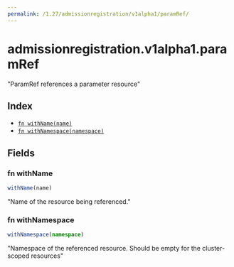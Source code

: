 ```yaml
---
permalink: /1.27/admissionregistration/v1alpha1/paramRef/
---
```


# admissionregistration.v1alpha1.paramRef

"ParamRef references a parameter resource"

## Index

* [`fn withName(name)`](#fn-withname)
* [`fn withNamespace(namespace)`](#fn-withnamespace)

## Fields

### fn withName

```ts
withName(name)
```

"Name of the resource being referenced."

### fn withNamespace

```ts
withNamespace(namespace)
```

"Namespace of the referenced resource. Should be empty for the cluster-scoped resources"